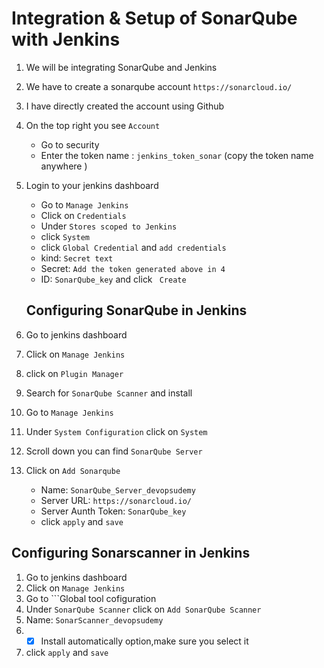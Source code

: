 # Integration & Setup of SonarQube with Jenkins

1. We will be integrating SonarQube and Jenkins
2. We have to create a sonarqube account ```https://sonarcloud.io/```
3. I have directly created the account using Github
4. On the top right you see ```Account```
    - Go to security
    - Enter the token name : ```jenkins_token_sonar``` (copy the token name anywhere )
5. Login to your jenkins dashboard
    - Go to ```Manage Jenkins```
    - Click on ```Credentials```
    - Under ```Stores scoped to Jenkins``` 
    - click ```System```
    - click ```Global Credential``` and ```add credentials```
    - kind: ```Secret text```
    - Secret: ``` Add the token generated above in 4 ```
    - ID: ```SonarQube_key``` and click ``` Create```


   ## Configuring SonarQube in Jenkins
   
1. Go to jenkins dashboard
2. Click on ```Manage Jenkins```
3. click on ```Plugin Manager```
4. Search for ```SonarQube Scanner``` and install
5. Go to ```Manage Jenkins```
6. Under ```System Configuration``` click on ```System```
7. Scroll down you can find ```SonarQube Server```
8. Click on ```Add Sonarqube```
   - Name: ```SonarQube_Server_devopsudemy```
   - Server URL: ```https://sonarcloud.io/```
   - Server Aunth Token: ```SonarQube_key```
   - click ```apply``` and ```save```

## Configuring Sonarscanner in Jenkins

1. Go to jenkins dashboard
2. Click on ```Manage Jenkins```
3. Go to ```Global tool cofiguration
4. Under ```SonarQube Scanner``` click on ```Add SonarQube Scanner```
5. Name: ```SonarScanner_devopsudemy```
6. - [x] Install automatically option,make sure you select it
7.  click ```apply``` and ```save```
